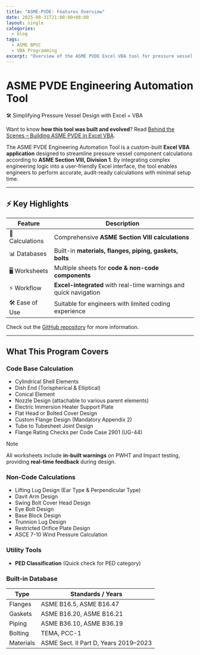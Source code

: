```yaml
---
title: "ASME-PVDE: Features Overview"
date: 2025-08-31T21:00:00+08:00
layout: single
categories:
  - blog
tags:
  - ASME BPVC
  - VBA Programming
excerpt: "Overview of the ASME PVDE Excel VBA tool for pressure vessel design automation."
---
```


# ASME PVDE Engineering Automation Tool
🛠️ Simplifying Pressure Vessel Design with Excel + VBA

Want to know **how this tool was built and evolved**? Read [Behind the Scenes – Building ASME PVDE in Excel VBA](./behind-the-scenes-building-asme-pvde-in-excel-vba).

The ASME PVDE Engineering Automation Tool is a custom-built **Excel VBA application** designed to streamline pressure vessel component calculations according to **ASME Section VIII, Division 1**. By integrating complex engineering logic into a user-friendly Excel interface, the tool enables engineers to perform accurate, audit-ready calculations with minimal setup time.

---

## ⚡ Key Highlights
| Feature | Description |
|---------|-------------|
| 🧩 Calculations | Comprehensive **ASME Section VIII calculations** |
| 📊 Databases | Built-in **materials, flanges, piping, gaskets, bolts** |
| 🖥️ Worksheets | Multiple sheets for **code & non-code components** |
| ⚡ Workflow | **Excel-integrated** with real-time warnings and quick navigation |
| 🛠️ Ease of Use | Suitable for engineers with limited coding experience | 

Check out the [GitHub repository][ASME-PVDE] for more information.

[ASME-PVDE]: https://github.com/ry4ngch/ASME-PVDE

---

## What This Program Covers

### Code Base Calculation
- Cylindrical Shell Elements  
- Dish End (Torispherical & Elliptical)  
- Conical Element  
- Nozzle Design (attachable to various parent elements)  
- Electric Immersion Heater Support Plate  
- Flat Head or Bolted Cover Design  
- Custom Flange Design (Mandatory Appendix 2)  
- Tube to Tubesheet Joint Design  
- Flange Rating Checks per Code Case 2901 (UG-44)  

> [!NOTE]  
> All worksheets include **in-built warnings** on PWHT and Impact testing, providing **real-time feedback** during design.

### Non-Code Calculations
- Lifting Lug Design (Ear Type & Perpendicular Type)  
- Davit Arm Design  
- Swing Bolt Cover Head Design  
- Eye Bolt Design  
- Base Block Design  
- Trunnion Lug Design  
- Restricted Orifice Plate Design  
- ASCE 7-10 Wind Pressure Calculation  

### Utility Tools
- **PED Classification** (Quick check for PED category)

### Built-in Database
| Type | Standards / Years |
|------|------------------|
| Flanges | ASME B16.5, ASME B16.47 |
| Gaskets | ASME B16.20, ASME B16.21 |
| Piping | ASME B36.10, ASME B36.19 |
| Bolting | TEMA, PCC-1 |
| Materials | ASME Sect. II Part D, Years 2019–2023 |